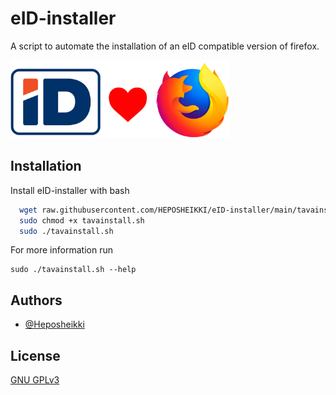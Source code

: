 # eID-installer

A script to automate the installation of an eID compatible version of firefox.





<img src="logo.png" width="350" title="Logo">


## Installation

Install eID-installer with bash

```bash
  wget raw.githubusercontent.com/HEPOSHEIKKI/eID-installer/main/tavainstall.sh
  sudo chmod +x tavainstall.sh
  sudo ./tavainstall.sh
```
For more information run
```
sudo ./tavainstall.sh --help
```
    
## Authors

- [@Heposheikki](https://www.github.com/heposheikki)


## License

[GNU GPLv3 ](https://choosealicense.com/licenses/gpl-3.0/)

